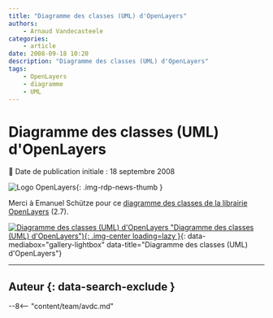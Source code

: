 ```yaml
---
title: "Diagramme des classes (UML) d'OpenLayers"
authors:
    - Arnaud Vandecasteele
categories:
    - article
date: 2008-09-18 10:20
description: "Diagramme des classes (UML) d'OpenLayers"
tags:
    - OpenLayers
    - diagramme
    - UML
---
```


# Diagramme des classes (UML) d'OpenLayers

:calendar: Date de publication initiale : 18 septembre 2008

![Logo OpenLayers](https://cdn.geotribu.fr/img/logos-icones/logiciels_librairies/openlayers.png){: .img-rdp-news-thumb }

Merci à Emanuel Schütze pour ce [diagramme des classes de la librairie OpenLayers](http://trac.openlayers.org/attachment/wiki/UML/ClassDiagram_OL2.7RC2-20080916.pdf?format=raw "diagramme des classes de la librairie OpenLayers") (2.7).

[![Diagramme des classes (UML) d'OpenLayers](https://cdn.geotribu.fr/img/articles-blog-rdp/articles/2008/ClassDiagram_OL2.7RC2-20080916.png) "Diagramme des classes (UML) d'OpenLayers"){: .img-center loading=lazy }](https://cdn.geotribu.fr/img/articles-blog-rdp/articles/2008/ClassDiagram_OL2.7RC2-20080916.png "Diagramme des classes (UML) d'OpenLayers"){: data-mediabox="gallery-lightbox" data-title="Diagramme des classes (UML) d'OpenLayers"}

----

## Auteur {: data-search-exclude }

--8<-- "content/team/avdc.md"
